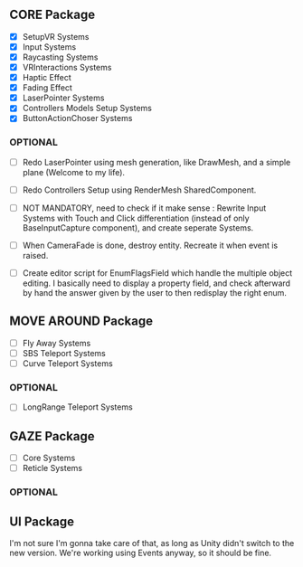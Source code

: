 ## CORE Package
- [x] SetupVR Systems
- [x] Input Systems
- [x] Raycasting Systems
- [x] VRInteractions Systems
- [x] Haptic Effect
- [x] Fading Effect
- [x] LaserPointer Systems
- [x] Controllers Models Setup Systems
- [x] ButtonActionChoser Systems

### OPTIONAL
- [ ] Redo LaserPointer using mesh generation, like DrawMesh, and a simple plane (Welcome to my life).
- [ ] Redo Controllers Setup using RenderMesh SharedComponent.
- [ ] NOT MANDATORY, need to check if it make sense : Rewrite Input Systems with Touch and Click differentiation (instead of only BaseInputCapture component), and create seperate Systems. 
- [ ] When CameraFade is done, destroy entity. Recreate it when event is raised.
- [ ] Create editor script for EnumFlagsField which handle the multiple object editing. I basically need to display a property field, and check afterward by hand the answer given by the user to then redisplay the right enum.


## MOVE AROUND Package
- [ ] Fly Away Systems
- [ ] SBS Teleport Systems
- [ ] Curve Teleport Systems

### OPTIONAL
- [ ] LongRange Teleport Systems



## GAZE Package
- [ ] Core Systems
- [ ] Reticle Systems

### OPTIONAL




## UI Package
I'm not sure I'm gonna take care of that, as long as Unity didn't switch to the new version.
We're working using Events anyway, so it should be fine.